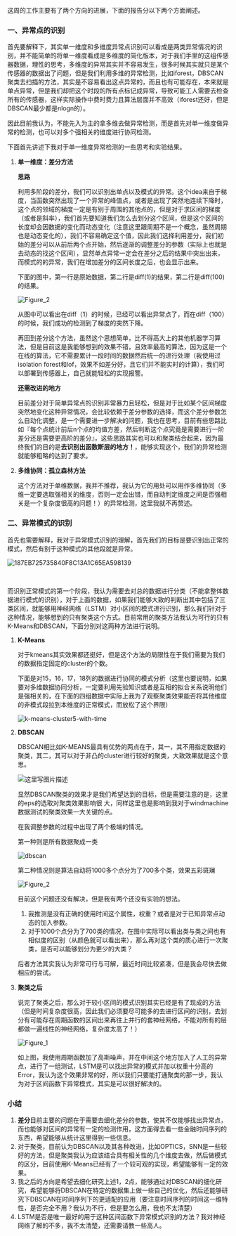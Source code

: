 这周的工作主要有了两个方向的进展，下面的报告分以下两个方面阐述。

### **一、异常点的识别**

首先要解释下，其实单一维度和多维度异常点识别可以看成是两类异常情况的识别，并不能简单的将单一维度看成是多维度的简化版本，对于我们手里的这组传感器数据，理性的思考，多维度的异常其实并不容易发生，很多时候其实就只是某个传感器的数据出了问题，但是我们利用多维的异常检测，比如iforest，DBSCAN聚类去扫描的方法，其实是不容易看出这点异常的，而且也有可能存在，本来就是单点异常，但是我们却把这个时段的所有点标记成异常，导致可能工人需要去检查所有的传感器，这样实际操作中费时费力且算法层面并不高效（iforest还好，但是DBSCAN最少都是nlogn的）。

因此目前我认为，不能先入为主的拿多维去做异常检测，而是首先对单一维度做异常的检测，也可以对多个强相关的维度进行协同检测。

下面首先讲述下我对于单一维度异常检测的一些思考和实验结果。

1. **单一维度：差分方法**

   **思路**

   利用多阶段的差分，我们可以识别出单点以及模式的异常。这个idea来自于梯度，当函数突然出现了一个异常的峰值点，或者是出现了突然地连续下降时，这个点的领域的梯度一定是有别于周围的其他点的，但是对于求区间的梯度（或者是斜率），我们首先要知道我们怎么去划分这个区间，但是这个区间的长度却会因数据的变化而动态变化（注意这里跟周期不是一个概念，虽然周期也是动态变化的），我们不容易确定这个值，因此我们选择利用差分，我们初始的差分可以从前后两个点开始，然后逐渐的调整差分的参数（实际上也就是去动态的找这个区间），显然单点异常一定会在差分之后的结果中突出出来，而模式的的异常，我们在增加差分的区间长度之后，也会显示出来。

   下面的图中，第一行是原始数据，第二行是diff(1)的结果，第二行是diff(100)的结果。

   ![Figure_2](https://ws4.sinaimg.cn/large/006tKfTcly1flsjizl61rj31kw0ub7a8.jpg)

   从图中可以看出在diff（1）的时候，已经可以看出异常点了，而在diff（100）的时候，我们成功的检测到了梯度的突然下降。

   再回到差分这个方法，虽然这个思想简单，比不得高大上的其他机器学习算法，但是目前这是我能够想到的效果不错，且效率最高的算法，因为这是一个在线的算法，它不需要累计一段时间的数据然后统一的进行处理（我使用过isolation forest和lof，效果不如差分好，且它们并不能实时的计算），我们可以部署到传感器上，自己就能轻松的实现报警。

   **还需改进的地方**

   目前差分对于简单异常点的识别非常暴力且轻松，但是对于比如某个区间梯度突然地变化这种异常情况，会比较依赖于差分参数的选择，而这个差分参数怎么自动化调整，是一个需要进一步解决的问题，我也在思考，目前有些思路比如『每个点统计前后n个点的均值方差，然后判断这个点究竟是需要进行一阶差分还是需要更高阶的差分』，这些思路其实也可以和聚类结合起来，因为最终我们的目的是**去识别出函数断层的地方！**，能够实现这个，我们的异常检测就能够粗略的达到了要求。

2. **多维协同：孤立森林方法**

   这个方法对于单维数据，我并不推荐，我认为它的用处可以用作多维协同（多维一定要选取强相关的维度，否则一定会出错，而自动判定维度之间是否强相关是一个复杂度很高的问题！）的异常检测，这里我就不再赘述。



### 二、异常模式的识别

首先也需要解释，我对于异常模式识别的理解，首先我们的目标是要识别出正常的模式，然后有别于这种模式的其他段就是异常。

![187EB725735840F8C13A1C65EA598139](https://ws2.sinaimg.cn/large/006tKfTcly1flsjky0cjrj31640gygno.jpg)

​		

而识别正常模式的第一个阶段，我认为需要去对总的数据进行分类（不能拿整体数据进行模式的识别），对于上面的数据，如果我们能够大致的判断出其中包括了三类区间，就能够用神经网络（LSTM）对小区间的模式进行识别，那么我们针对于这种情况，能够想到的只有聚类这个方式。目前常用的聚类方法我认为可行的只有K-Means和DBSCAN，下面分别对这两种方法进行说明。

1. **K-Means**

   对于kmeans其实效果都还挺好，但是这个方法的局限性在于我们需要为我们的数据指定固定的cluster的个数。

   下面是对15，16，17，18列的数据进行协同的模式分析（这里也要说明，如果要对多维数据协同分析，一定要利用先验知识或者是互相的拟合关系说明他们是强相关的，在下面的四组数据中实际上我为了观察聚类效果能否将其他维度的非模式段拉到本维度的正常模式，而放松了这个界限）

   ![k-means-cluster5-with-time](https://ws3.sinaimg.cn/large/006tKfTcly1flsjltrz88j31hc140dm2.jpg)

2. **DBSCAN**

   DBSCAN相比如K-MEANS最具有优势的两点在于，其一，其不用指定数据的聚类，其二，其可以对于非凸的cluster进行较好的聚类，大致效果就是这个意思。

   ![这里写图片描述](https://ws4.sinaimg.cn/large/006tKfTcly1flsjmxbcr4j309b0l1djr.jpg)

   显然DBSCAN聚类的效果才是我们希望达到的目标，但是需要注意的是，这里的eps的选取对聚类效果影响很	大，同样这里也是影响到我对于windmachine数据测试的聚类效果一大关键的点。

   在我调整参数的过程中出现了两个极端的情况。

   第一种则是所有数据聚成一类

   ![dbscan](https://ws1.sinaimg.cn/large/006tKfTcly1flsjnqw423j31kw16otng.jpg)

   第二种情况则是算法自动将1000多个点分为了700多个类，效果五彩斑斓

   ![Figure_2](https://ws2.sinaimg.cn/large/006tKfTcly1flsjnzbp7gj31kw0ub78c.jpg)

   目前这个问题还没有解决，但是我有两个还没有实验的想法。

   1. 我推测是没有正确的使用时间这个属性，权重？或者是对于已知异常点动态的加入参数。
   2. 对于1000个点分为了700类的情况，在图中实际可以看出类与类之间也有相似度的区别（从颜色就可以看出来），那么再对这个类的质心进行一次聚类，是否可以能够划分为更少的大类？

   后者方法其实我认为非常可行与可解，最近时间比较紧凑，但是我会尽快去做相应的尝试。



3. **聚类之后**

   说完了聚类之后，那么对于较小区间的模式识别其实已经是有了现成的方法（但是时间复杂度很高，因此我们必须要尽可能多的去进行区间的识别，去划分有可能存在周期函数的区间出来再往上并行的套神经网络，不能对所有的层都做一遍线性的神经网络，复杂度太高了！）

   ![Figure_1](Figure_1.png)

   如上图，我使用周期函数加了高斯噪声，并在中间这个地方加入了人工的异常点，进行了一组测试，LSTM是可以找出异常的模式并加以权重十分高的Error，我认为这个效果非常的好，所以我们只要能打通聚类的那一步，我认为对于区间函数下异常模式，其实是可以很好解决的。

### 小结

1. **差分**目前主要的问题在于需要去细化差分的参数，使其不仅能够找出异常点，而也能够对区间的异常有一定的检测作用，这方面得去看一些金融时间序列的东西，希望能够从统计这里得到一些信息。
2. 对于聚类，目前认为DBSCAN以及其各种改进，比如OPTICS，SNN是一些较好的方法，但是聚类我认为应该结合具有相关性的几个维度去做，然后做模式的区分，目前使用K-Means已经有了一个较可观的实现，希望能够有一定的效果。
3. 我之后的方向是希望去细化研究上述1，2点，能够通过对DBSCAN的细化研究，希望能够将DBSCAN在特定的数据集上做一些自己的优化，然后还能够研究下DBSCAN在时间序列下的更适配的应用（要注意时间序列的时间这一维特性，是否完全不用？我认为不行，但是要怎么用，我也不太清楚）
4. LSTM是否是唯一最好的用于这种区间函数下异常模式识别的方法？我对神经网络了解的不多，我不太清楚，还需要请教一些高人。